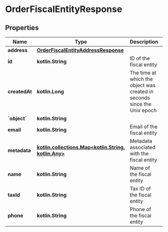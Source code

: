 
# OrderFiscalEntityResponse

## Properties
Name | Type | Description | Notes
------------ | ------------- | ------------- | -------------
**address** | [**OrderFiscalEntityAddressResponse**](OrderFiscalEntityAddressResponse.md) |  | 
**id** | **kotlin.String** | ID of the fiscal entity | 
**createdAt** | **kotlin.Long** | The time at which the object was created in seconds since the Unix epoch | 
**&#x60;object&#x60;** | **kotlin.String** |  | 
**email** | **kotlin.String** | Email of the fiscal entity |  [optional]
**metadata** | [**kotlin.collections.Map&lt;kotlin.String, kotlin.Any&gt;**](kotlin.Any.md) | Metadata associated with the fiscal entity |  [optional]
**name** | **kotlin.String** | Name of the fiscal entity |  [optional]
**taxId** | **kotlin.String** | Tax ID of the fiscal entity |  [optional]
**phone** | **kotlin.String** | Phone of the fiscal entity |  [optional]



